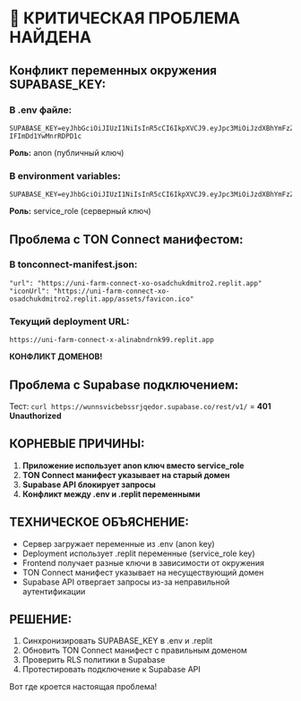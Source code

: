 # 🚨 КРИТИЧЕСКАЯ ПРОБЛЕМА НАЙДЕНА

## Конфликт переменных окружения SUPABASE_KEY:

### В .env файле:
```
SUPABASE_KEY=eyJhbGciOiJIUzI1NiIsInR5cCI6IkpXVCJ9.eyJpc3MiOiJzdXBhYmFzZSIsInJlZiI6Ind1bm5zdmljYmVic3NyanFlZG9yIiwicm9sZSI6ImFub24iLCJpYXQiOjE3NDk5MDMwNzcsImV4cCI6MjA2NTQ3OTA3N30.4ShnO3KXxi66rEMPkmAafAfN-IFImDd1YwMnrRDPD1c
```
**Роль:** anon (публичный ключ)

### В environment variables:
```
SUPABASE_KEY=eyJhbGciOiJIUzI1NiIsInR5cCI6IkpXVCJ9.eyJpc3MiOiJzdXBhYmFzZSIsInJlZiI6Ind1bm5zdmljYmVic3NyanFlZG9yIiwicm9sZSI6InNlcnZpY2Vfcm9sZSIsImlhdCI6MTc0OTkwMzA3NywiZXhwIjoyMDY1NDc5MDc3fQ.pjlz8qlmQLUa9BZb12pt9QZU5Fk9YvqxpSZGA84oqog
```
**Роль:** service_role (серверный ключ)

## Проблема с TON Connect манифестом:

### В tonconnect-manifest.json:
```
"url": "https://uni-farm-connect-xo-osadchukdmitro2.replit.app"
"iconUrl": "https://uni-farm-connect-xo-osadchukdmitro2.replit.app/assets/favicon.ico"
```

### Текущий deployment URL:
```
https://uni-farm-connect-x-alinabndrnk99.replit.app
```

**КОНФЛИКТ ДОМЕНОВ!**

## Проблема с Supabase подключением:

Тест: `curl https://wunnsvicbebssrjqedor.supabase.co/rest/v1/` = **401 Unauthorized**

## КОРНЕВЫЕ ПРИЧИНЫ:

1. **Приложение использует anon ключ вместо service_role**
2. **TON Connect манифест указывает на старый домен**  
3. **Supabase API блокирует запросы**
4. **Конфликт между .env и .replit переменными**

## ТЕХНИЧЕСКОЕ ОБЪЯСНЕНИЕ:

- Сервер загружает переменные из .env (anon key)
- Deployment использует .replit переменные (service_role key)
- Frontend получает разные ключи в зависимости от окружения
- TON Connect манифест указывает на несуществующий домен
- Supabase API отвергает запросы из-за неправильной аутентификации

## РЕШЕНИЕ:

1. Синхронизировать SUPABASE_KEY в .env и .replit
2. Обновить TON Connect манифест с правильным доменом
3. Проверить RLS политики в Supabase
4. Протестировать подключение к Supabase API

Вот где кроется настоящая проблема!